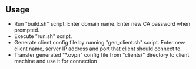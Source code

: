 ## Usage

- Run "build.sh" script. Enter domain name. Enter new CA password when prompted. 
- Execute "run.sh" script.
- Generate client config file by running "gen_client.sh" script. Enter new client name, server IP address and port that client should connect to.
- Transfer generated "*.ovpn" config file from "clients/" directory to client machine and use it for connection
